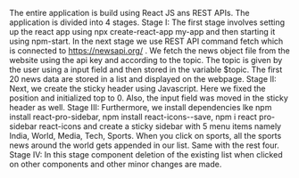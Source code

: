 The entire application is build using React JS ans REST APIs.
The application is divided into 4 stages.
Stage I:
The first stage involves setting up the react app using npx create-react-app my-app and then starting it using npm-start. In the next stage we use REST API command fetch which is connected to https://newsapi.org/ . We fetch the news object file from the website using the api key and according to the topic. The topic is given by the user using a input field and then stored in the variable $topic. The first 20 news data are stored in a list and displayed on the webpage.
Stage II:
Next, we create the sticky header using Javascript. Here we fixed the position and initialized top to 0. Also, the input field was moved in the sticky header as well.
Stage III:
Furthermore, we install dependencies lke npm install react-pro-sidebar, npm install react-icons--save, npm i react pro-sidebar react-icons and create a sticky sidebar with 5 menu items namely India, World, Media, Tech, Sports. When you click on sports, all the sports news around the world gets appended in our list. Same with the rest four. 
Stage IV:
In this stage component deletion of the existing list when clicked on other components and other minor changes are made.

